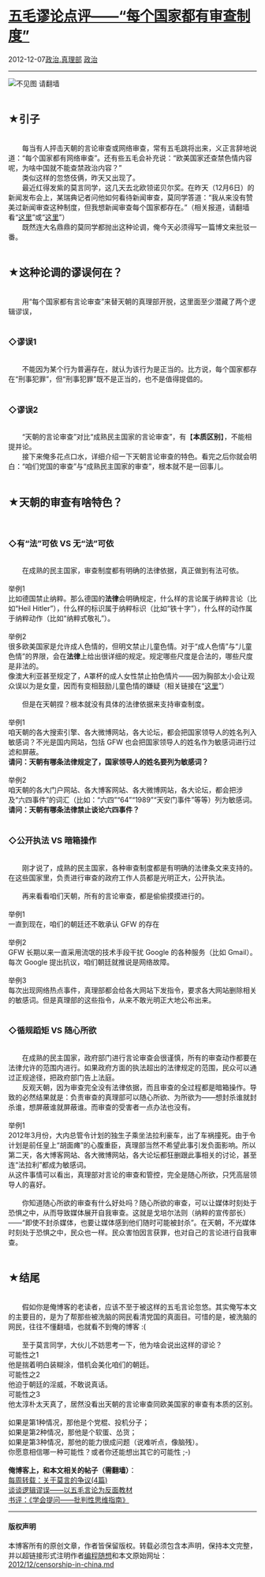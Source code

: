<!DOCTYPE html>
<html xmlns="http://www.w3.org/1999/xhtml" xml:lang="zh-CN">
<head>
<meta http-equiv="Content-Type" content="text/html; charset=utf-8" />
<meta name="generator" content="Python script by program.think@gmail.com" />
<meta name="provider" content="program-think.blogspot.com" />
<link type="text/css" rel="stylesheet" href="../../css/program-think.css" />
<title>五毛谬论点评——“每个国家都有审查制度” - 编程随想的博客</title>
</head>
<body>
<div id="main" style="width:100%;">
<h1><a href="../../index.md" title="回到首页">五毛谬论点评——“每个国家都有审查制度”</a></h1>
<div class="post-info"><span class="date-header">2012-12-07</span><a href="../../tags/E694BFE6B2BB.E79C9FE79086E983A8.md" class="tag">政治.真理部</a> <a href="../../tags/E694BFE6B2BB.md" class="tag">政治</a> </div>
<hr>
<div class="post">
<img src="../../images/2012/12/zCdhYhjTPIlqRNMT9go_WDu5CzVhZ-66V2_BwKC-YP8QX1Ho4NOkm2P0fTyjBd6h8zywCk-cSVeUTAXjYk--8LQboDkk0BJSerLv7-s9g6fg_kO4USae-hBEo7E" alt="不见图 请翻墙"><br /><br /><h2>★引子</h2><br />&#12288;&#12288;每当有人抨击天朝的言论审查或网络审查，常有五毛跳将出来，义正言辞地说道：“每个国家都有网络审查”。还有些五毛会补充说：“欧美国家还查禁色情内容呢，为啥中国就不能查禁政治内容？”<br />&#12288;&#12288;类似这样的忽悠伎俩，昨天又出现了。<br />&#12288;&#12288;最近红得发紫的莫言同学，这几天去北欧领诺贝尔奖。在昨天（12月6日）的新闻发布会上，某瑞典记者问他如何看待新闻审查，莫同学答道：<q>我从来没有赞美过新闻审查这种制度，但我想新闻审查每个国家都存在。</q>（相关报道，请翻墙看“<a href="http://www.voachinese.com/content/moyan-20121207/1560193.html" target="_blank" rel="nofollow">这里</a>”或“<a href="http://cn.nytimes.com/article/culture-arts/2012/12/06/cc06moyanpress/" target="_blank" rel="nofollow">这里</a>”）<br />&#12288;&#12288;既然连大名鼎鼎的莫同学都抛出这种论调，俺今天必须得写一篇博文来批驳一番。<a name='more'></a><!--program-think--><br /><br /><h2>★这种论调的谬误何在？</h2><br />&#12288;&#12288;用<q>每个国家都有言论审查</q>来替天朝的真理部开脱，这里面至少潜藏了两个逻辑谬误，<br /><br /><h3>◇谬误1</h3><br />&#12288;&#12288;不能因为某个行为普遍存在，就认为该行为是正当的。比方说，每个国家都存在“刑事犯罪”，但“刑事犯罪”既不是正当的，也不是值得提倡的。<br /><br /><h3>◇谬误2</h3><br />&#12288;&#12288;“天朝的言论审查”对比“成熟民主国家的言论审查”，有【<b>本质区别</b>】，不能相提并论。<br />&#12288;&#12288;接下来俺多花点口水，详细介绍一下天朝言论审查的特色。看完之后你就会明白：“咱们党国的审查”与“成熟民主国家的审查”，根本就不是一回事儿。<br /><br /><h2>★天朝的审查有啥特色？</h2><br /><h3>◇有“法”可依 VS 无“法”可依</h3><br />&#12288;&#12288;在成熟的民主国家，审查制度都有明确的法律依据，真正做到有法可依。<br /><br />举例1<br />比如德国禁止纳粹。那么德国的<b>法律</b>会明确规定，什么样的言论属于纳粹言论（比如“Heil Hitler”），什么样的标识属于纳粹标识（比如“铁十字”），什么样的动作属于纳粹动作（比如“纳粹式敬礼”）。<br /><br />举例2<br />很多欧美国家是允许成人色情的，但明文禁止儿童色情。对于“成人色情”与“儿童色情”的界限，会在<b>法律</b>上给出很详细的规定。规定哪些尺度是合法的，哪些尺度是非法的。<br />像澳大利亚甚至规定了，A罩杯的成人女性禁止拍色情片——因为胸部太小会让观众误以为是女童，因而有变相鼓励儿童色情的嫌疑（相关链接在“<a href="http://www.theregister.co.uk/2010/01/28/australian_censors/" target="_blank" rel="nofollow">这里</a>”）<br /><br />&#12288;&#12288;但是在天朝捏？根本就没有具体的法律依据来支持审查制度。<br /><br />举例1<br />咱天朝的各大搜索引擎、各大微博网站，各大论坛，都会把国家领导人的姓名列入敏感词？不光是国内网站，包括 GFW 也会把国家领导人的姓名作为敏感词进行过滤和屏蔽。<br /><b>请问：天朝有哪条法律规定了，国家领导人的姓名要列为敏感词？</b><br /><br />举例2<br />咱天朝的各大门户网站、各大博客网站、各大微博网站，各大论坛，都会把涉及“六四事件”的词汇（比如：“六四”“64”“1989”“天安门事件”等等）列为敏感词。<br /><b>请问：天朝有哪条法律禁止谈论六四事件？</b><br /><br /><h3>◇公开执法 VS 暗箱操作</h3><br />&#12288;&#12288;刚才说了，成熟的民主国家，各种审查制度都是有明确的法律条文来支持的。在这些国家里，负责进行审查的政府工作人员都是光明正大，公开执法。<br /><br />&#12288;&#12288;再来看看咱们天朝，所有的言论审查，都是偷偷摸摸进行的。<br /><br />举例1<br />一直到现在，咱们的朝廷还不敢承认 GFW 的存在<br /><br />举例2<br />GFW 长期以来一直采用流氓的技术手段干扰 Google 的各种服务（比如 Gmail）。每次 Google 提出抗议，咱们朝廷就推说是网络故障。<br /><br />举例3<br />每次出现网络热点事件，真理部都会给各大网站下发指令，要求各大网站删除相关的敏感词。但是真理部的这些指令，从来不敢光明正大地公布出来。<br /><br /><h3>◇循规蹈矩 VS 随心所欲</h3><br />&#12288;&#12288;在成熟的民主国家，政府部门进行言论审查会很谨慎，所有的审查动作都要在法律允许的范围内进行。如果政府方面的执法超出的法律规定的范围，民众可以通过正规途径，把政府部门告上法庭。<br />&#12288;&#12288;反观天朝，因为审查完全没有法律依据，而且审查的全过程都是暗箱操作。导致的必然结果就是：负责审查的真理部可以随心所欲、为所欲为——想封杀谁就封杀谁，想屏蔽谁就屏蔽谁。而审查的受害者一点办法也没有。<br /><br />举例1<br />2012年3月份，大内总管令计划的独生子乘坐法拉利豪车，出了车祸撞死。由于令计划是前任皇上“胡面瘫”的心腹重臣，真理部当然不希望此事引发负面影响。所以第二天，各大博客网站、各大微博网站，各大论坛都狂删跟此事相关的讨论，甚至连“法拉利”都成为敏感词。<br />从这件事情可以看出，真理部对言论的审查和管控，完全是随心所欲，只凭高层领导人的喜好。<br /><br />&#12288;&#12288;你知道随心所欲的审查有什么好处吗？随心所欲的审查，可以让媒体时刻处于恐惧之中，从而导致媒体展开自我审查。这就是戈培尔法则（纳粹的宣传部长）——<q>即使不封杀媒体，也要让媒体感到他们随时可能被封杀</q>。在天朝，不光媒体时刻处于恐惧之中，民众也一样。民众害怕因言获罪，也对自己的言论进行自我审查。<br /><br /><h2>★结尾</h2><br />&#12288;&#12288;假如你是俺博客的老读者，应该不至于被这样的五毛言论忽悠。其实俺写本文的主要目的，是为了帮那些被洗脑的网民看清党国的真面目。可惜的是，被洗脑的网民，往往不懂翻墙，也就看不到俺的博客 :(<br /><br />&#12288;&#12288;至于莫言同学，大伙儿不妨思考一下，他为啥会说出这样的谬论？<br />可能性之1<br />他是揣着明白装糊涂，借机会美化咱们的朝廷。<br />可能性之2<br />他迫于朝廷的淫威，不敢说真话。<br />可能性之3<br />他太淳朴太天真了，居然没看出天朝的言论审查同欧美国家的审查有本质的区别。<br /><br />如果是第1种情况，那他是个党棍、投机分子；<br />如果是第2种情况，那他是个软蛋、怂货；<br />如果是第3种情况，那他的能力很成问题（说难听点，像脑残）。<br />你愿意相信哪一种可能性？或者你还能想出其它的可能性 ;-)<br /><br /><b>俺博客上，和本文相关的帖子（需翻墙）</b>：<br /><a href="../../2012/12/weekly-share-32.md">每周转载：关于莫言的争议(4篇)</a><br /><a href="../../2011/03/logical-fallacies.md">谈谈逻辑谬误——以五毛言论为反面教材</a><br /><a href="../../2010/10/book-review-asking-right-questions.md">书评：《学会提问——批判性思维指南》</a><div class="blogger-post-footer">
</div>
<hr>
<div class="copyright">
<h4>版权声明</h4>
本博客所有的原创文章，作者皆保留版权。转载必须包含本声明，保持本文完整，并以超链接形式注明作者<a href="mailto:program.think@gmail.com">编程随想</a>和本文原始网址：<br>
<a href="2012/12/censorship-in-china.md">2012/12/censorship-in-china.md</a>
</div>
</div>
</body>
</html>

